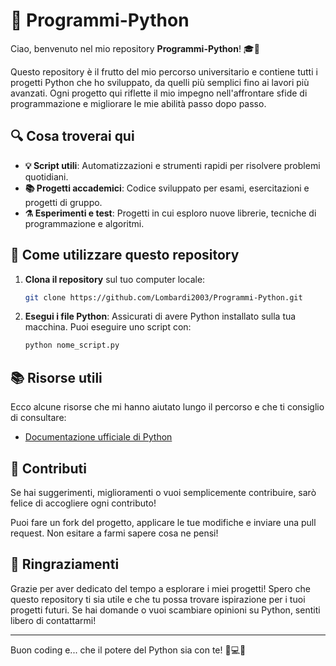 # 📂 Programmi-Python

Ciao, benvenuto nel mio repository **Programmi-Python**! 🎓🐍 

Questo repository è il frutto del mio percorso universitario e contiene tutti i progetti Python che ho sviluppato, da quelli più semplici fino ai lavori più avanzati. Ogni progetto qui riflette il mio impegno nell'affrontare sfide di programmazione e migliorare le mie abilità passo dopo passo.

## 🔍 Cosa troverai qui

- **💡 Script utili**: Automatizzazioni e strumenti rapidi per risolvere problemi quotidiani.
- **📚 Progetti accademici**: Codice sviluppato per esami, esercitazioni e progetti di gruppo.
- **⚗️ Esperimenti e test**: Progetti in cui esploro nuove librerie, tecniche di programmazione e algoritmi.

## 🚀 Come utilizzare questo repository

1. **Clona il repository** sul tuo computer locale:

    ```bash
    git clone https://github.com/Lombardi2003/Programmi-Python.git
    ```
    
2. **Esegui i file Python**: Assicurati di avere Python installato sulla tua macchina. Puoi eseguire uno script con:

    ```bash
    python nome_script.py
    ```

## 📚 Risorse utili

Ecco alcune risorse che mi hanno aiutato lungo il percorso e che ti consiglio di consultare:

- [Documentazione ufficiale di Python](https://docs.python.org/3/)

## 💬 Contributi

Se hai suggerimenti, miglioramenti o vuoi semplicemente contribuire, sarò felice di accogliere ogni contributo!  

Puoi fare un fork del progetto, applicare le tue modifiche e inviare una pull request. Non esitare a farmi sapere cosa ne pensi!

## 🎉 Ringraziamenti

Grazie per aver dedicato del tempo a esplorare i miei progetti! Spero che questo repository ti sia utile e che tu possa trovare ispirazione per i tuoi progetti futuri. Se hai domande o vuoi scambiare opinioni su Python, sentiti libero di contattarmi!

---

Buon coding e... che il potere del Python sia con te! 🐍💻✨
